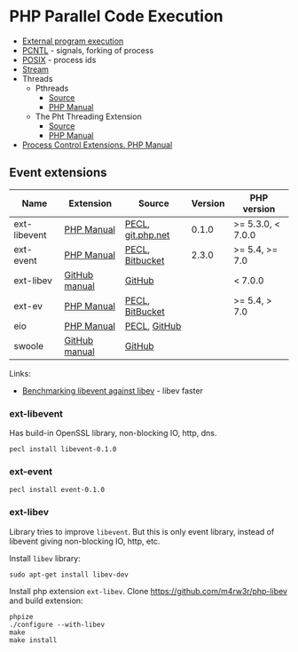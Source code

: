 # PHP Parallel Code Execution

* [External program execution](http://php.net/manual/en/book.exec.php)
* [PCNTL](http://php.net/manual/en/book.pcntl.php) - signals, forking of process
* [POSIX](http://php.net/manual/en/book.posix.php) - process ids
* [Stream](http://php.net/manual/ru/book.stream.php)
* Threads
  * Pthreads
    * [Source](https://github.com/krakjoe/pthreads)
    * [PHP Manual](http://php.net/manual/ru/book.pthreads.php)
  * The Pht Threading Extension
    * [Source](https://github.com/tpunt/pht)
    * [PHP Manual](http://php.net/manual/en/book.pht.php)
* [Process Control Extensions. PHP Manual](http://php.net/manual/en/refs.fileprocess.process.php)

## Event extensions

| Name | Extension | Source | Version | PHP version |
| -----|-----------|--------|---------|-------------|
| ext-libevent |[PHP Manual](http://php.net/manual/ru/book.libevent.php) | [PECL](https://pecl.php.net/package/libevent), [git.php.net](http://git.php.net/?p=pecl/event/libevent.git) | 0.1.0 | >= 5.3.0, < 7.0.0 |
| ext-event |[PHP Manual](http://php.net/manual/en/book.event.php) | [PECL](https://pecl.php.net/package/event), [Bitbucket](https://bitbucket.org/osmanov/pecl-event/src) | 2.3.0 | >= 5.4, >= 7.0 |
| ext-libev |[GitHub manual](https://github.com/m4rw3r/php-libev/) | [GitHub](https://github.com/m4rw3r/php-libev) | | < 7.0.0 |
| ext-ev |[PHP Manual](http://php.net/manual/en/intro.ev.php) | [PECL](https://pecl.php.net/package/ev), [BitBucket](https://bitbucket.org/osmanov/pecl-ev/src) | | >= 5.4, > 7.0 |
| eio |[PHP Manual](http://php.net/manual/en/intro.eio.php)|[PECL](http://pecl.php.net/package/eio), [GitHub](https://github.com/rosmanov/pecl-eio)|||
| swoole |[GitHub manual](https://github.com/swoole/swoole-src)|[GitHub](https://github.com/swoole/swoole-src)|||

Links:
* [Benchmarking libevent against libev](http://libev.schmorp.de/bench.html) - libev faster

### ext-libevent

Has build-in OpenSSL library, non-blocking IO, http, dns.

```
pecl install libevent-0.1.0
```

### ext-event

```
pecl install event-0.1.0
```

### ext-libev

Library tries to improve `libevent`. But this is only event library, instead of libevent giving non-blocking IO, http, etc.

Install `libev` library:

```
sudo apt-get install libev-dev
```

Install php extension `ext-libev`. Clone https://github.com/m4rw3r/php-libev and build extension:

```
phpize
./configure --with-libev
make
make install
```
